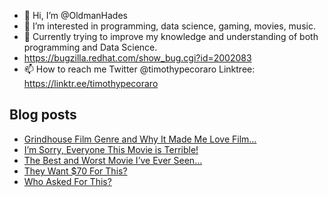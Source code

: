 - 👋 Hi, I’m @OldmanHades
- 👀 I’m interested in programming, data science, gaming, movies, music.
- 🌱 Currently trying to improve my knowledge and understanding of both programming and Data Science.
- https://bugzilla.redhat.com/show_bug.cgi?id=2002083
- 📫 How to reach me Twitter @timothypecoraro
Linktree: https://linktr.ee/timothypecoraro

## Blog posts
<!-- BLOG-POST-LIST:START -->
- [Grindhouse Film Genre and Why It Made Me Love Film…](https://medium.com/@timothypecoraro/grindhouse-film-genre-and-why-it-made-me-love-film-3b01395099c4?source=rss-5097f5c9b801------2)
- [I’m Sorry, Everyone This Movie is Terrible!](https://medium.com/@timothypecoraro/im-sorry-everyone-this-movie-is-terrible-354dbfbab402?source=rss-5097f5c9b801------2)
- [The Best and Worst Movie I’ve Ever Seen…](https://medium.com/@timothypecoraro/the-best-and-worst-movie-ive-ever-seen-f385def776b2?source=rss-5097f5c9b801------2)
- [They Want $70 For This?](https://medium.com/@timothypecoraro/they-want-70-for-this-fa40788a6e1d?source=rss-5097f5c9b801------2)
- [Who Asked For This?](https://medium.com/@timothypecoraro/who-asked-for-this-4608b83a0d46?source=rss-5097f5c9b801------2)
<!-- BLOG-POST-LIST:END -->
